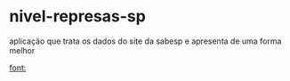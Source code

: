 nivel-represas-sp
=================

aplicação que trata os dados do site da sabesp e apresenta de uma forma melhor

[font:](http://www2.sabesp.com.br/mananciais/DivulgacaoSiteSabesp.aspx)
